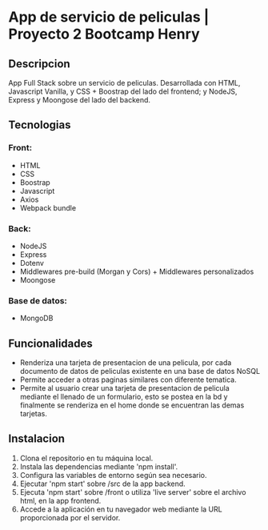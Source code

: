 # App de servicio de peliculas | Proyecto 2 Bootcamp Henry

## Descripcion
App Full Stack sobre un servicio de peliculas. Desarrollada con HTML, Javascript Vanilla, y CSS + Boostrap del lado del frontend; y NodeJS, Express y Moongose del lado del backend.

## Tecnologias
### Front:
- HTML
- CSS
- Boostrap
- Javascript
- Axios
- Webpack bundle

### Back:
- NodeJS
- Express
- Dotenv
- Middlewares pre-build (Morgan y Cors) + Middlewares personalizados
- Moongose

### Base de datos:
- MongoDB

## Funcionalidades

- Renderiza una tarjeta de presentacion de una pelicula, por cada documento de datos de peliculas existente en una base de datos NoSQL
- Permite acceder a otras paginas similares con diferente tematica.
- Permite al usuario crear una tarjeta de presentacion de pelicula mediante el llenado de un formulario, esto se postea en la bd y finalmente se renderiza en el home donde se encuentran las demas tarjetas.

## Instalacion

1. Clona el repositorio en tu máquina local.
2. Instala las dependencias mediante 'npm install'.
3. Configura las variables de entorno según sea necesario.
4. Ejecutar 'npm start' sobre /src de la app backend.
5. Ejecuta 'npm start' sobre /front o utiliza 'live server' sobre el archivo html, en la app frontend.
6. Accede a la aplicación en tu navegador web mediante la URL proporcionada por el servidor.
